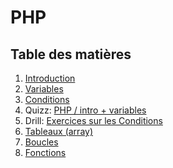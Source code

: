 # PHP

## Table des matières

1. [Introduction](https://github.com/becodeorg/Lovelace-promo-2/blob/master/Parcours/PHP/php-introduction.md)
2. [Variables](https://github.com/becodeorg/Lovelace-promo-2/blob/master/Parcours/PHP/php-variables.md)
3. [Conditions](https://github.com/becodeorg/Lovelace-promo-2/blob/master/Parcours/PHP/php-conditions.md)
4. Quizz: [PHP / intro + variables](https://github.com/becodeorg/Lovelace-promo-2/blob/master/Parcours/PHP/php-exercices-conditions.md)
5. Drill: [Exercices sur les Conditions](https://github.com/becodeorg/Lovelace-promo-2/blob/master/Parcours/PHP/php-exercices-conditions.md)
6. [Tableaux (array)](https://github.com/becodeorg/Lovelace-promo-2/blob/master/Parcours/PHP/php-array.md)
7. [Boucles](https://github.com/becodeorg/Lovelace-promo-2/blob/master/Parcours/PHP/php-boucles.md)
8. [Fonctions](https://github.com/becodeorg/Lovelace-promo-2/blob/master/Parcours/PHP/php-fonctions.md)
